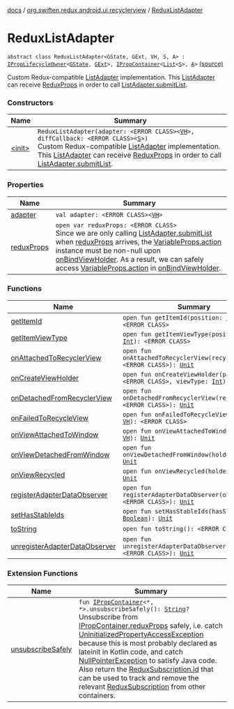 [docs](../../index.md) / [org.swiften.redux.android.ui.recyclerview](../index.md) / [ReduxListAdapter](./index.md)

# ReduxListAdapter

`abstract class ReduxListAdapter<GState, GExt, VH, S, A> : `[`IPropLifecycleOwner`](../../org.swiften.redux.ui/-i-prop-lifecycle-owner/index.md)`<`[`GState`](index.md#GState)`, `[`GExt`](index.md#GExt)`>, `[`IPropContainer`](../../org.swiften.redux.ui/-i-prop-container/index.md)`<`[`List`](https://kotlinlang.org/api/latest/jvm/stdlib/kotlin.collections/-list/index.html)`<`[`S`](index.md#S)`>, `[`A`](index.md#A)`>` [(source)](https://github.com/protoman92/KotlinRedux/tree/master/android/android-recyclerview/src/main/java/org/swiften/redux/android/ui/recyclerview/DiffedAdapter.kt#L37)

Custom Redux-compatible [ListAdapter](#) implementation. This [ListAdapter](#) can receive [ReduxProps](../../org.swiften.redux.ui/-redux-props/index.md)
in order to call [ListAdapter.submitList](#).

### Constructors

| Name | Summary |
|---|---|
| [&lt;init&gt;](-init-.md) | `ReduxListAdapter(adapter: <ERROR CLASS><`[`VH`](index.md#VH)`>, diffCallback: <ERROR CLASS><`[`S`](index.md#S)`>)`<br>Custom Redux-compatible [ListAdapter](#) implementation. This [ListAdapter](#) can receive [ReduxProps](../../org.swiften.redux.ui/-redux-props/index.md) in order to call [ListAdapter.submitList](#). |

### Properties

| Name | Summary |
|---|---|
| [adapter](adapter.md) | `val adapter: <ERROR CLASS><`[`VH`](index.md#VH)`>` |
| [reduxProps](redux-props.md) | `open var reduxProps: <ERROR CLASS>`<br>Since we are only calling [ListAdapter.submitList](#) when [reduxProps](redux-props.md) arrives, the [VariableProps.action](../../org.swiften.redux.ui/-variable-props/action.md) instance must be non-null upon [onBindViewHolder](#). As a result, we can safely access [VariableProps.action](../../org.swiften.redux.ui/-variable-props/action.md) in [onBindViewHolder](#). |

### Functions

| Name | Summary |
|---|---|
| [getItemId](get-item-id.md) | `open fun getItemId(position: `[`Int`](https://kotlinlang.org/api/latest/jvm/stdlib/kotlin/-int/index.html)`): <ERROR CLASS>` |
| [getItemViewType](get-item-view-type.md) | `open fun getItemViewType(position: `[`Int`](https://kotlinlang.org/api/latest/jvm/stdlib/kotlin/-int/index.html)`): <ERROR CLASS>` |
| [onAttachedToRecyclerView](on-attached-to-recycler-view.md) | `open fun onAttachedToRecyclerView(recyclerView: <ERROR CLASS>): `[`Unit`](https://kotlinlang.org/api/latest/jvm/stdlib/kotlin/-unit/index.html) |
| [onCreateViewHolder](on-create-view-holder.md) | `open fun onCreateViewHolder(parent: <ERROR CLASS>, viewType: `[`Int`](https://kotlinlang.org/api/latest/jvm/stdlib/kotlin/-int/index.html)`): `[`VH`](index.md#VH) |
| [onDetachedFromRecyclerView](on-detached-from-recycler-view.md) | `open fun onDetachedFromRecyclerView(recyclerView: <ERROR CLASS>): `[`Unit`](https://kotlinlang.org/api/latest/jvm/stdlib/kotlin/-unit/index.html) |
| [onFailedToRecycleView](on-failed-to-recycle-view.md) | `open fun onFailedToRecycleView(holder: `[`VH`](index.md#VH)`): <ERROR CLASS>` |
| [onViewAttachedToWindow](on-view-attached-to-window.md) | `open fun onViewAttachedToWindow(holder: `[`VH`](index.md#VH)`): `[`Unit`](https://kotlinlang.org/api/latest/jvm/stdlib/kotlin/-unit/index.html) |
| [onViewDetachedFromWindow](on-view-detached-from-window.md) | `open fun onViewDetachedFromWindow(holder: `[`VH`](index.md#VH)`): `[`Unit`](https://kotlinlang.org/api/latest/jvm/stdlib/kotlin/-unit/index.html) |
| [onViewRecycled](on-view-recycled.md) | `open fun onViewRecycled(holder: `[`VH`](index.md#VH)`): `[`Unit`](https://kotlinlang.org/api/latest/jvm/stdlib/kotlin/-unit/index.html) |
| [registerAdapterDataObserver](register-adapter-data-observer.md) | `open fun registerAdapterDataObserver(observer: <ERROR CLASS>): `[`Unit`](https://kotlinlang.org/api/latest/jvm/stdlib/kotlin/-unit/index.html) |
| [setHasStableIds](set-has-stable-ids.md) | `open fun setHasStableIds(hasStableIds: `[`Boolean`](https://kotlinlang.org/api/latest/jvm/stdlib/kotlin/-boolean/index.html)`): `[`Unit`](https://kotlinlang.org/api/latest/jvm/stdlib/kotlin/-unit/index.html) |
| [toString](to-string.md) | `open fun toString(): <ERROR CLASS>` |
| [unregisterAdapterDataObserver](unregister-adapter-data-observer.md) | `open fun unregisterAdapterDataObserver(observer: <ERROR CLASS>): `[`Unit`](https://kotlinlang.org/api/latest/jvm/stdlib/kotlin/-unit/index.html) |

### Extension Functions

| Name | Summary |
|---|---|
| [unsubscribeSafely](../../org.swiften.redux.ui/unsubscribe-safely.md) | `fun `[`IPropContainer`](../../org.swiften.redux.ui/-i-prop-container/index.md)`<*, *>.unsubscribeSafely(): `[`String`](https://kotlinlang.org/api/latest/jvm/stdlib/kotlin/-string/index.html)`?`<br>Unsubscribe from [IPropContainer.reduxProps](../../org.swiften.redux.ui/-i-prop-container/redux-props.md) safely, i.e. catch [UninitializedPropertyAccessException](#) because this is most probably declared as lateinit in Kotlin code, and catch [NullPointerException](http://docs.oracle.com/javase/6/docs/api/java/lang/NullPointerException.html) to satisfy Java code. Also return the [ReduxSubscription.id](../../org.swiften.redux.core/-redux-subscription/id.md) that can be used to track and remove the relevant [ReduxSubscription](../../org.swiften.redux.core/-redux-subscription/index.md) from other containers. |
